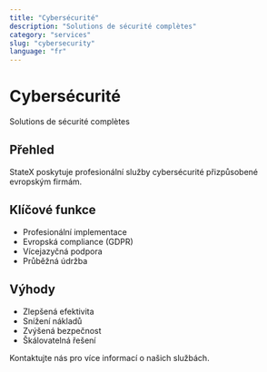 ```yaml
---
title: "Cybersécurité"
description: "Solutions de sécurité complètes"
category: "services"
slug: "cybersecurity"
language: "fr"
---
```


# Cybersécurité

Solutions de sécurité complètes

## Přehled

StateX poskytuje profesionální služby cybersécurité přizpůsobené evropským firmám.

## Klíčové funkce

- Profesionální implementace
- Evropská compliance (GDPR)
- Vícejazyčná podpora
- Průběžná údržba

## Výhody

- Zlepšená efektivita
- Snížení nákladů
- Zvýšená bezpečnost
- Škálovatelná řešení

Kontaktujte nás pro více informací o našich službách.